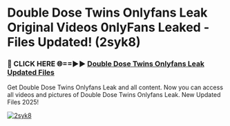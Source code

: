 # Double Dose Twins Onlyfans Leak Original Videos 0nlyFans Leaked - Files Updated! (2syk8)

<h3>🔴 CLICK HERE 🌐==►► <a href="https://tinyurl.com/3hn5wdd3" rel="nofollow">Double Dose Twins Onlyfans Leak Updated Files</a></h3>

Get Double Dose Twins Onlyfans Leak and all content. Now you can access all videos and pictures of Double Dose Twins Onlyfans Leak. New Updated Files 2025!

[![2syk8](https://i.imgur.com/4HnBqBT.gif)](https://tinyurl.com/3hn5wdd3)

